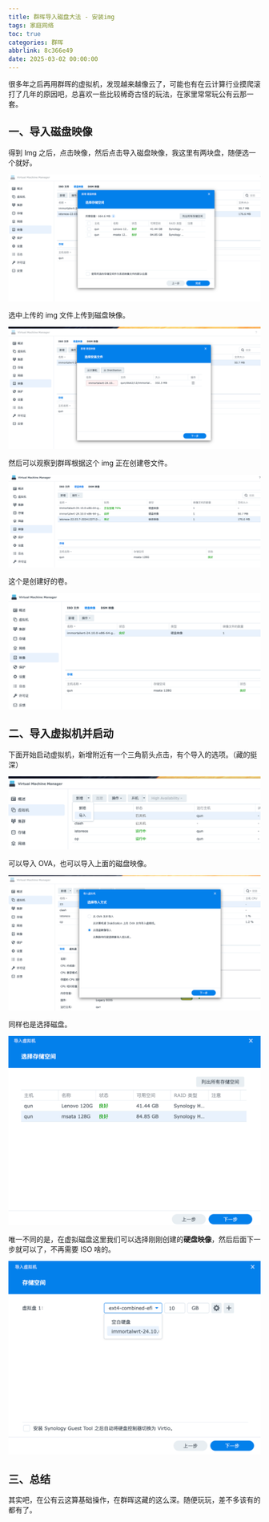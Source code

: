```yaml
---
title: 群晖导入磁盘大法 - 安装img
tags: 家庭网络
toc: true
categories: 群晖
abbrlink: 8c366e49
date: 2025-03-02 00:00:00
---
```


很多年之后再用群晖的虚拟机，发现越来越像云了，可能也有在云计算行业摸爬滚打了几年的原因吧，总喜欢一些比较稀奇古怪的玩法，在家里常常玩公有云那一套。

## 一、导入磁盘映像

得到 Img 之后，点击映像，然后点击导入磁盘映像，我这里有两块盘，随便选一个就好。

![image-20250322105417636.png](https://raw.githubusercontent.com/Xu-Hardy/picgo-imh/master/image-20250322105417636.png)

选中上传的 img 文件上传到磁盘映像。

 <!--more-->

![image-20250322110125732.png](https://raw.githubusercontent.com/Xu-Hardy/picgo-imh/master/image-20250322110125732.png)

然后可以观察到群晖根据这个 img 正在创建卷文件。

![image-20250322105500706.png](https://raw.githubusercontent.com/Xu-Hardy/picgo-imh/master/image-20250322105500706.png)

这个是创建好的卷。

![image-20250322105529539.png](https://raw.githubusercontent.com/Xu-Hardy/picgo-imh/master/image-20250322105529539.png)

## 二、导入虚拟机并启动

下面开始启动虚拟机，新增附近有一个三角箭头点击，有个导入的选项。（藏的挺深）

![image-20250322110401490.png](https://raw.githubusercontent.com/Xu-Hardy/picgo-imh/master/image-20250322110401490.png)

可以导入 OVA，也可以导入上面的磁盘映像。

![image-20250322105605240.png](https://raw.githubusercontent.com/Xu-Hardy/picgo-imh/master/image-20250322105605240.png)

同样也是选择磁盘。

![image-20250322105627911.png](https://raw.githubusercontent.com/Xu-Hardy/picgo-imh/master/image-20250322105627911.png)

唯一不同的是，在虚拟磁盘这里我们可以选择刚刚创建的**硬盘映像**，然后后面下一步就可以了，不再需要 ISO 啥的。

![image-20250322105649130.png](https://raw.githubusercontent.com/Xu-Hardy/picgo-imh/master/image-20250322105649130.png)

## 三、总结

其实吧，在公有云这算基础操作，在群晖这藏的这么深。随便玩玩，差不多该有的都有了。
